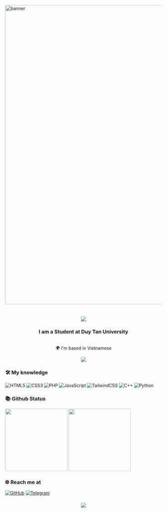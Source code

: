<img alt="banner" style="width:100vw" src="https://github.com/duyvinh09/duyvinh09/assets/85325084/708b729c-8314-4a63-9608-7962bf40757d">

<h1 align="center">
    <img src="https://readme-typing-svg.herokuapp.com/?font=Righteous&size=35&center=true&vCenter=true&width=500&height=70&duration=4000&lines=Hi+There!+👋;+I'm+Dinh+Duy+Vinh!;" />
</h1>
<h3 align="center">I am a Student at Duy Tan University</h3>
<br/>
<div align="center">
 🌍 I'm based in Vietnamese
</div>
<p align="center"><img src="https://img.icons8.com/color/48/000000/vietnam-circular.png"/></p>

### 🛠 My knowledge

![HTML5](https://img.shields.io/badge/html5-%23E34F26.svg?style=flat-square&logo=html5&logoColor=white)
![CSS3](https://img.shields.io/badge/css3-%231572B6.svg?style=flat-square&logo=css3&logoColor=white)
![PHP](https://img.shields.io/badge/php-%23484C89.svg?style=flat-square&logo=php&logoColor=white)
![JavaScript](https://img.shields.io/badge/javascript-%23323330.svg?style=flat-square&logo=javascript&logoColor=%23F7DF1E)
![TailwindCSS](https://img.shields.io/badge/tailwindcss-%2338B2AC.svg?style=flat-square&logo=tailwind-css&logoColor=white)
![C++](https://img.shields.io/badge/C++-%23044F88.svg?style=flat-square&logo=C&logoColor=white)
![Python](https://img.shields.io/badge/python-%23FFDE57.svg?style=flat-square&logo=python&logoColor=%23ffde57,%234584b6,%23646464)

### 📚 Github Status

<p>
  <img height=200 src="https://github-readme-stats.vercel.app/api/top-langs/?username=duyvinh09&hide=c%23,powershell,Mathematica,Ruby,Objective-C,Objective-C%2b%2b,Cuda&title_color=61dafb&text_color=ffffff&icon_color=61dafb&bg_color=20232a&langs_count=8&layout=compact&border_color=61dafb&hide_border=true">
  <img height=200 src="https://github-readme-stats.vercel.app/api?username=duyvinh09&show_icons=true&theme=react&border_color=61dafb&hide_border=true">
</p>

### 🌐️ Reach me at
[![GitHub](https://img.shields.io/badge/github-%23121011.svg?style=for-the-badge&logo=github&logoColor=white)](https://github.com/duyvinh09)
[![Telegram](https://img.shields.io/badge/Telegram-%23229ED9.svg?style=for-the-badge&logo=Telegram&logoColor=white)](https://t.me/duyvinh09)

<h3 align="center">
    <img src="https://readme-typing-svg.herokuapp.com/?font=Righteous&size=25&center=true&vCenter=true&width=500&height=70&duration=4000&lines=Thanks+for+visiting!+✌️;+Shoot+me+a+message+on+Telegram!;I'm+always+down+to+collab+:)">
</h3>
